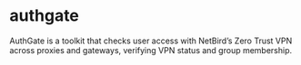 # authgate
AuthGate is a toolkit that checks user access with NetBird’s Zero Trust VPN across proxies and gateways, verifying VPN status and group membership.
